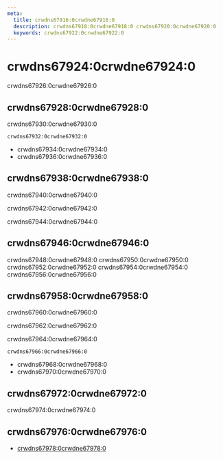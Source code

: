 ```yaml
---
meta:
  title: crwdns67916:0crwdne67916:0
  description: crwdns67918:0crwdne67918:0 crwdns67920:0crwdne67920:0
  keywords: crwdns67922:0crwdne67922:0
---
```


# crwdns67924:0crwdne67924:0
crwdns67926:0crwdne67926:0

<entry-ad />

## crwdns67928:0crwdne67928:0
crwdns67930:0crwdne67930:0

`crwdns67932:0crwdne67932:0`
- crwdns67934:0crwdne67934:0
- crwdns67936:0crwdne67936:0


## crwdns67938:0crwdne67938:0
crwdns67940:0crwdne67940:0

  crwdns67942:0crwdne67942:0

  crwdns67944:0crwdne67944:0

## crwdns67946:0crwdne67946:0
crwdns67948:0crwdne67948:0
<alert type="success">crwdns67950:0crwdne67950:0</alert>
<alert type="info">crwdns67952:0crwdne67952:0</alert>
<alert type="warning">crwdns67954:0crwdne67954:0</alert>
<alert type="error">crwdns67956:0crwdne67956:0</alert>

## crwdns67958:0crwdne67958:0
crwdns67960:0crwdne67960:0

  crwdns67962:0crwdne67962:0

  crwdns67964:0crwdne67964:0

  `crwdns67966:0crwdne67966:0`
  - crwdns67968:0crwdne67968:0
  - crwdns67970:0crwdne67970:0

## crwdns67972:0crwdne67972:0
crwdns67974:0crwdne67974:0

## crwdns67976:0crwdne67976:0
  - [crwdns67978:0crwdne67978:0]()

<backmatter />
